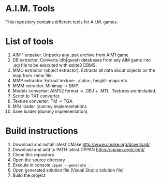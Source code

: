 # A.I.M. Tools
This repository contains different tools for A.I.M. games.

# List of tools
1. AIM 1 unpaker. Unpacks any .pak archive from AIM1 game.
2. DB extractor. Converts (db|quest) databases from any AIM game into .sql file to be executed with sqlite3 DBMS.
3. MMO extractor (object extractor). Extracts all data about objects on the map from .mmo file.
4. MMP extractor. Extract texture-, alpha-, height- maps etc.
5. MMM extractor. Minimap -> BMP.
6. Models converter: AIM1/2 format -> .OBJ + .MTL. Textures are included.
7. Script to TXT convertor.
8. Texture converter: TM -> TGA.
9. MPJ loader (dummy implementation).
10. Save loader (dummy implementation).

# Build instructions
1. Download and install latest CMake http://www.cmake.org/download/
1. Download and add to PATH latest CPPAN https://cppan.org/client/
2. Clone this repository
3. Open the source directory
4. Execute in console `cppan --generate .`
5. Open generated solution file (Visual Studio solution file)
6. Build the project
